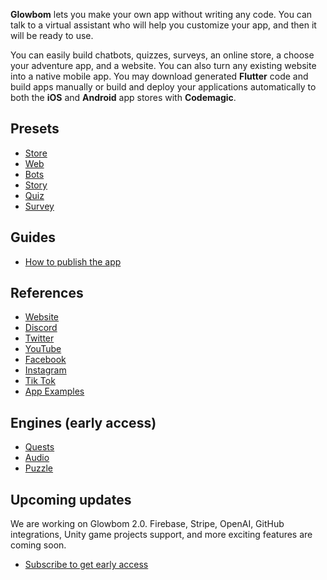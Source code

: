 **Glowbom** lets you make your own app without writing any code. You can talk to a virtual assistant who will help you customize your app, and then it will be ready to use.

You can easily build chatbots, quizzes, surveys, an online store, a choose your adventure app, and a website. You can also turn any existing website into a native mobile app. You may download generated **Flutter** code and build apps manually or build and deploy your applications automatically to both the **iOS** and **Android** app stores with **Codemagic**.

## Presets

- [Store](https://glowbom.github.io/mobile-orders/)
- [Web](https://glowbom.github.io/Glowbom/Web)
- [Bots](https://glowbom.github.io/Glowbom/Talk)
- [Story](https://glowbom.github.io/Glowbom/Story)
- [Quiz](https://glowbom.com/quiz/)
- [Survey](https://glowbom.com/survey/)

## Guides

- [How to publish the app](https://glowbom.github.io/Glowbom/Publish)

## References

- [Website](https://glowbom.com/)
- [Discord](https://discord.gg/yTYgYYbZ)
- [Twitter](https://twitter.com/GlowbomCorp)
- [YouTube](https://www.youtube.com/channel/UCrYQEQPhAHmn7N8W58nNwOw)
- [Facebook](https://www.facebook.com/glowbom)
- [Instagram](https://www.instagram.com/glowbom/)
- [Tik Tok](https://www.tiktok.com/@glowbomapps)
- [App Examples](https://linktr.ee/glowbomapps)

## Engines (early access)

- [Quests](https://github.com/Glowbom/quests)
- [Audio](https://github.com/Glowbom/audio)
- [Puzzle](https://github.com/Glowbom/puzzle)

## Upcoming updates

We are working on Glowbom 2.0. Firebase, Stripe, OpenAI, GitHub integrations, Unity game projects support, and more exciting features are coming soon.

- [Subscribe to get early access](https://www.producthunt.com/upcoming/glowbom-2-0)

